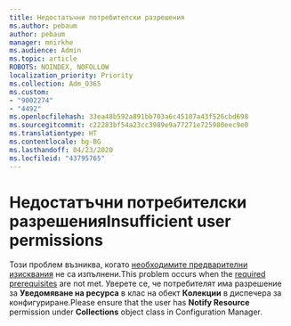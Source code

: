 ```yaml
---
title: Недостатъчни потребителски разрешения
ms.author: pebaum
author: pebaum
manager: mnirkhe
ms.audience: Admin
ms.topic: article
ROBOTS: NOINDEX, NOFOLLOW
localization_priority: Priority
ms.collection: Adm_O365
ms.custom:
- "9002274"
- "4492"
ms.openlocfilehash: 33ea48b592a891bb703a6c45107a43f526cbd698
ms.sourcegitcommit: c22283bf54a23cc3989e9a77271e725980eec9e0
ms.translationtype: HT
ms.contentlocale: bg-BG
ms.lasthandoff: 04/23/2020
ms.locfileid: "43795765"
---
```

# <a name="insufficient-user-permissions"></a><span data-ttu-id="7cfce-102">Недостатъчни потребителски разрешения</span><span class="sxs-lookup"><span data-stu-id="7cfce-102">Insufficient user permissions</span></span>

<span data-ttu-id="7cfce-103">Този проблем възниква, когато [необходимите предварителни изисквания](https://docs.microsoft.com/configmgr/tenant-attach/device-sync-actions#prerequisites) не са изпълнени.</span><span class="sxs-lookup"><span data-stu-id="7cfce-103">This problem occurs when the [required prerequisites](https://docs.microsoft.com/configmgr/tenant-attach/device-sync-actions#prerequisites) are not met.</span></span> <span data-ttu-id="7cfce-104">Уверете се, че потребителят има разрешение за **Уведомяване на ресурса** в клас на обект **Колекции** в диспечера за конфигуриране.</span><span class="sxs-lookup"><span data-stu-id="7cfce-104">Please ensure that the user has **Notify Resource** permission under **Collections** object class in Configuration Manager.</span></span>
